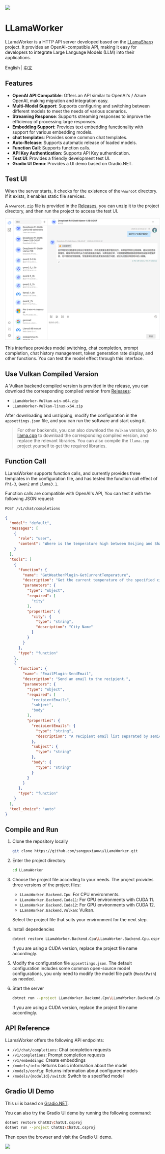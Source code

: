 ![](doc/logo.png)

# LLamaWorker

LLamaWorker is a HTTP API server developed based on the [LLamaSharp](https://github.com/SciSharp/LLamaSharp?wt.mc_id=DT-MVP-5005195) project. It provides an OpenAI-compatible API, making it easy for developers to integrate Large Language Models (LLM) into their applications.

English | [中文](README_CN.md)

## Features

- **OpenAI API Compatible**: Offers an API similar to OpenAI's / Azure OpenAI, making migration and integration easy.
- **Multi-Model Support**: Supports configuring and switching between different models to meet the needs of various scenarios.
- **Streaming Response**: Supports streaming responses to improve the efficiency of processing large responses.
- **Embedding Support**: Provides text embedding functionality with support for various embedding models.
- **chat templates**: Provides some common chat templates.
- **Auto-Release**: Supports automatic release of loaded models.
- **Function Call**: Supports function calls.
- **API Key Authentication**: Supports API Key authentication.
- **Test UI**: Provides a friendly development test UI.
- **Gradio UI Demo**: Provides a UI demo based on Gradio.NET.

## Test UI

When the server starts, it checks for the existence of the `wwwroot` directory. If it exists, it enables static file services.

A `wwwroot.zip` file is provided in the [Releases](../../releases), you can unzip it to the project directory, and then run the project to access the test UI.

![ui](doc/wwwroot.png)

This interface provides model switching, chat completion, prompt completion, chat history management, token generation rate display, and other functions. You can test the model effect through this interface.

## Use Vulkan Compiled Version

A Vulkan backend compiled version is provided in the release, you can download the corresponding compiled version from [Releases](../../releases):

- `LLamaWorker-Vulkan-win-x64.zip`
- `LLamaWorker-Vulkan-linux-x64.zip`

After downloading and unzipping, modify the configuration in the `appsettings.json` file, and you can run the software and start using it.

> For other backends, you can also download the `Vulkan` version, go to [llama.cpp](https://github.com/ggerganov/llama.cpp/releases) to download the corresponding compiled version, and replace the relevant libraries. You can also compile the `llama.cpp` project yourself to get the required libraries.

## Function Call

LLamaWorker supports function calls, and currently provides three templates in the configuration file, and has tested the function call effect of `Phi-3`, `Qwen2` and `Llama3.1`.

Function calls are compatible with OpenAI's API, You can test it with the following JSON request:

`POST /v1/chat/completions`

```json
{
  "model": "default",
  "messages": [
    {
      "role": "user",
      "content": "Where is the temperature high between Beijing and Shanghai?"
    }
  ],
  "tools": [
    {
      "function": {
        "name": "GetWeatherPlugin-GetCurrentTemperature",
        "description": "Get the current temperature of the specified city。",
        "parameters": {
          "type": "object",
          "required": [
            "city"
          ],
          "properties": {
            "city": {
              "type": "string",
              "description": "City Name"
            }
          }
        }
      },
      "type": "function"
    },
    {
      "function": {
        "name": "EmailPlugin-SendEmail",
        "description": "Send an email to the recipient.",
        "parameters": {
          "type": "object",
          "required": [
            "recipientEmails",
            "subject",
            "body"
          ],
          "properties": {
            "recipientEmails": {
              "type": "string",
              "description": "A recipient email list separated by semicolons"
            },
            "subject": {
              "type": "string"
            },
            "body": {
              "type": "string"
            }
          }
        }
      },
      "type": "function"
    }
  ],
  "tool_choice": "auto"
}
```

## Compile and Run

1. Clone the repository locally
   ```bash
   git clone https://github.com/sangyuxiaowu/LLamaWorker.git
   ```
2. Enter the project directory
   ```bash
   cd LLamaWorker
   ```
3. Choose the project file according to your needs. The project provides three versions of the project files:
   - `LLamaWorker.Backend.Cpu`: For CPU environments.
   - `LLamaWorker.Backend.Cuda11`: For GPU environments with CUDA 11.
   - `LLamaWorker.Backend.Cuda12`: For GPU environments with CUDA 12.
   - `LLamaWorker.Backend.Vulkan`: Vulkan. 
   
   Select the project file that suits your environment for the next step.
   
4. Install dependencies
   ```bash
   dotnet restore LLamaWorker.Backend.Cpu\LLamaWorker.Backend.Cpu.csproj
   ```
   If you are using a CUDA version, replace the project file name accordingly.
   
5. Modify the configuration file `appsettings.json`. The default configuration includes some common open-source model configurations, you only need to modify the model file path (`ModelPath`) as needed.
   
6. Start the server
   ```bash
   dotnet run --project LLamaWorker.Backend.Cpu\LLamaWorker.Backend.Cpu.csproj
   ```
   If you are using a CUDA version, replace the project file name accordingly.

## API Reference

LLamaWorker offers the following API endpoints:

- `/v1/chat/completions`: Chat completion requests
- `/v1/completions`: Prompt completion requests
- `/v1/embeddings`: Create embeddings
- `/models/info`: Returns basic information about the model
- `/models/config`: Returns information about configured models
- `/models/{modelId}/switch`: Switch to a specified model

## Gradio UI Demo

This ui is based on [Gradio.NET](https://github.com/feiyun0112/Gradio.Net?wt.mc_id=DT-MVP-5005195).

You can also try the Gradio UI demo by running the following command:

```bash
dotnet restore ChatUI\ChatUI.csproj
dotnet run --project ChatUI\ChatUI.csproj
```

Then open the browser and visit the Gradio UI demo.

![](doc/ui.png)
